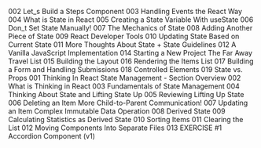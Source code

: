 002 Let_s Build a Steps Component
003 Handling Events the React Way
004 What is State in React
005 Creating a State Variable With useState
006 Don_t Set State Manually!
007 The Mechanics of State
008 Adding Another Piece of State
009 React Developer Tools
010 Updating State Based on Current State
011 More Thoughts About State + State Guidelines
012 A Vanilla JavaScript Implementation
014 Starting a New Project The Far Away Travel List
015 Building the Layout
016 Rendering the Items List
017 Building a Form and Handling Submissions
018 Controlled Elements
019 State vs. Props
001 Thinking In React State Management - Section Overview
002 What is Thinking in React
003 Fundamentals of State Management
004 Thinking About State and Lifting State Up
005 Reviewing Lifting Up State
006 Deleting an Item More Child-to-Parent Communication!
007 Updating an Item Complex Immutable Data Operation
008 Derived State
009 Calculating Statistics as Derived State
010 Sorting Items
011 Clearing the List
012 Moving Components Into Separate Files
013 EXERCISE #1 Accordion Component (v1)